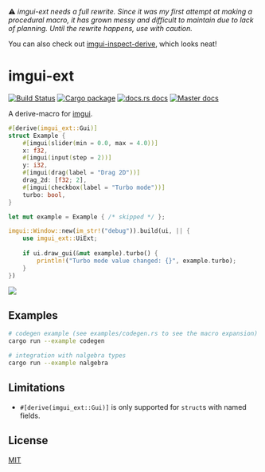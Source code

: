 ⚠️ *imgui-ext needs a full rewrite. Since it was my first attempt at making a procedural macro, it has grown messy and difficult to maintain due to lack of planning. Until the rewrite happens, use with caution.*

You can also check out [imgui-inspect-derive](https://crates.io/crates/imgui-inspect-derive), which looks neat!

# imgui-ext

[![Build Status](https://img.shields.io/travis/germangb/imgui-ext/master.svg?style=flat-square)](https://travis-ci.org/germangb/imgui-ext)
[![Cargo package](https://img.shields.io/crates/v/imgui-ext.svg?style=flat-square)](https://crates.io/crates/imgui-ext)
[![docs.rs docs](https://docs.rs/imgui-ext/badge.svg?style=flat-square)](https://docs.rs/imgui-ext)
[![Master docs](https://img.shields.io/badge/docs-master-blue.svg?style=flat-square)](https://germangb.github.io/imgui-ext/)

A derive-macro for [imgui](https://crates.io/crates/imgui).

```rust
#[derive(imgui_ext::Gui)]
struct Example {
    #[imgui(slider(min = 0.0, max = 4.0))]
    x: f32,
    #[imgui(input(step = 2))]
    y: i32,
    #[imgui(drag(label = "Drag 2D"))]
    drag_2d: [f32; 2],
    #[imgui(checkbox(label = "Turbo mode"))]
    turbo: bool,
}

let mut example = Example { /* skipped */ };

imgui::Window::new(im_str!("debug")).build(ui, || {
    use imgui_ext::UiExt;
    
    if ui.draw_gui(&mut example).turbo() {
        println!("Turbo mode value changed: {}", example.turbo);
    }
})
```

![](assets/demo.png)


## Examples

```bash
# codegen example (see examples/codegen.rs to see the macro expansion)
cargo run --example codegen

# integration with nalgebra types
cargo run --example nalgebra
```

[result]: assets/demo.png

## Limitations

* `#[derive(imgui_ext::Gui)]` is only supported for `struct`s with named fields.

## License

[MIT](LICENSE.md)
